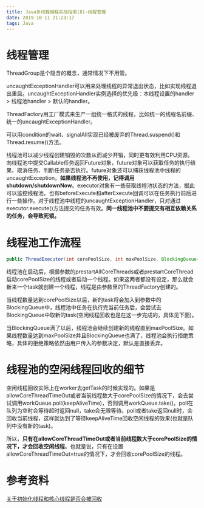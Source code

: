 ```yaml
---
title: Java多线程编程实战指南(8)-线程管理
date: 2019-10-11 21:23:17
tags: Java
---
```


# 线程管理

ThreadGroup是个隐含的概念，通常情况下不用管。

uncaughtExceptionHandler可以用来处理线程的异常退出状态，比如实现线程退出重启。uncaughtExceptionHandler实例选择的优先级：本线程设置的handler > 线程池handler > 默认的handler。

ThreadFactory用工厂模式来生产一组统一格式的线程，比如统一的线程名前缀、统一的uncaughtExceptionHandler。

可以用condition的wait、signalAll实现已经被废弃的Thread.suspend()和Thread.resume()方法。

线程池可以减少线程创建销毁的次数从而减少开销，同时更有效利用CPU资源。向线程池中提交Callable任务返回Future对象，future对象可以获取任务的执行结果、取消任务、判断任务是否执行。future对象还可以捕获线程池中线程的uncaughtException。**如果线程池不再使用，记得调用shutdown/shutdownNow**。executor对象有一些获取线程池状态的方法，据此可以监控线程池，也有beforeExecute和afterExecute回调可以在任务执行前后进行一些操作。对于线程池中线程的uncaughtExceptionHandler，只对通过executor.execute()方法提交的任务有效。**同一线程池中不要提交有相互依赖关系的任务，会导致死锁。**

# 线程池工作流程

```java
public ThreadExecutor(int corePoolSize, int maxPoolSize, BlockingQueue<Runnable> bq, long keepAliveTime, TimeUnit unit, ThreadFactory threadFactory, RejectedExecutionHandler handler);
```

线程池在启动后，根据参数的prestartAllCoreThreads或者prestartCoreThread启动corePoolSize的线程或者启动一个线程。如果这两者都没有设定，那么就会新来一个task就创建一个线程，线程是由参数里的ThreadFactory创建的。

当线程数量达到corePoolSize以后，新的task将会加入到参数中的BlockingQueue中，线程池中任务在执行完当前任务后，会尝试去BlockingQueue中取新的task(空闲线程回收也是在这一步完成的，具体见下面)。

当BlockingQueue满了以后，线程池会继续创建新的线程直到maxPoolSize。如果线程数量达到maxPoolSize并且BlockingQueue也满了，线程池会执行拒绝策略，具体的拒绝策略依然由用户传入的参数决定，默认是直接丢弃。

# 线程池的空闲线程回收的细节

空闲线程回收实际上在worker去getTask的时候实现的。如果是allowCoreThreadTimeOut或者当前线程数大于corePoolSize的情况下，会去尝试调用workQueue.poll(keepAliveTime)，否则调用workQueue.take()。poll在队列为空时会等待超时返回null，take会无限等待。poll或者take返回null时，会回收当前线程，这样就达到了等待keepAliveTime回收空闲线程的效果(也就是队列中没有新的task)。

所以，**只有在allowCoreThreadTimeOut或者当前线程数大于corePoolSize的情况下，才会回收空闲线程**。也就是说，只有在设置allowCoreThreadTimeOut=true的情况下，才会回收corePoolSize的线程。

# 参考资料

[关于初始化线程和核心线程是否会被回收](https://objcoding.com/2019/04/14/threadpool-some-settings/)